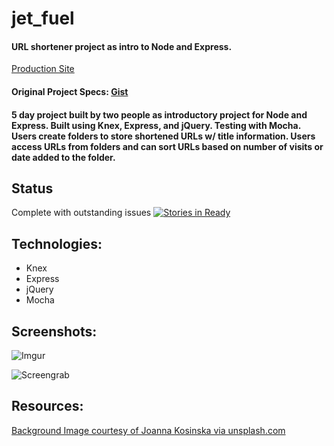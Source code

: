 # jet_fuel
#### URL shortener project as intro to Node and Express. 
[Production Site](https://lt-cb-jet.herokuapp.com/)

#### Original Project Specs: [Gist](http://frontend.turing.io/projects/jet-fuel.html) 

#### 5 day project built by two people as introductory project for Node and Express. Built using Knex, Express, and jQuery. Testing with Mocha. Users create folders to store shortened URLs w/ title information. Users access URLs from folders and can sort URLs based on number of visits or date added to the folder.

## Status
Complete with outstanding issues
[![Stories in Ready](https://badge.waffle.io/lauraturk/jet_fuel.png?label=ready&title=Ready)](http://waffle.io/lauraturk/jet_fuel)

## Technologies:
* Knex
* Express
* jQuery
* Mocha

## Screenshots:

![Imgur](http://i.imgur.com/srtoJJC.png)

![Screengrab](http://g.recordit.co/KB4HZVNQP5.gif)

## Resources:
[Background Image courtesy of Joanna Kosinska via unsplash.com](https://unsplash.com/@joannakosinska?utm_medium=referral&utm_campaign=photographer-credit&utm_content=creditBadge)





